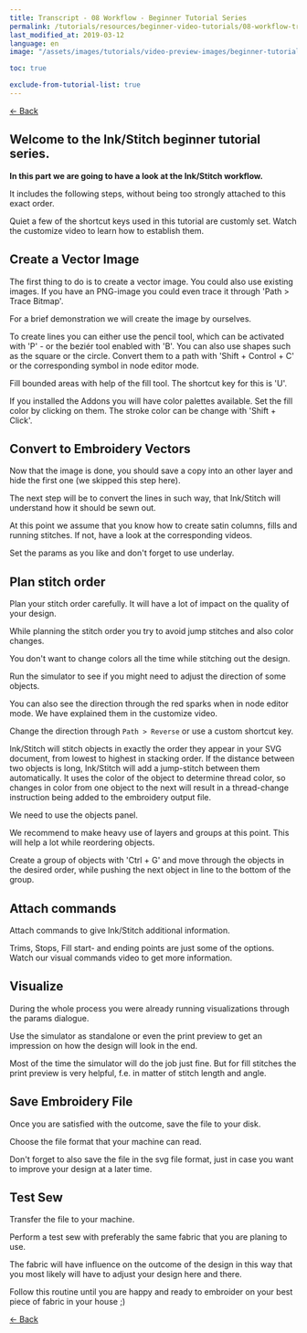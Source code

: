 ```yaml
---
title: Transcript - 08 Workflow - Beginner Tutorial Series
permalink: /tutorials/resources/beginner-video-tutorials/08-workflow-transcript
last_modified_at: 2019-03-12
language: en
image: "/assets/images/tutorials/video-preview-images/beginner-tutorial-series.png"

toc: true

exclude-from-tutorial-list: true
---
```

[← Back](/tutorials/resources/beginner-video-tutorials/)

## Welcome to the Ink/Stitch beginner tutorial series.

**In this part we are going to have a look at the Ink/Stitch workflow.**

It includes the following steps, without being too strongly attached to this exact order.

Quiet a few of the shortcut keys used in this tutorial are customly set. Watch the customize video to learn how to establish them.

## Create a Vector Image

The first thing to do is to create a vector image.
You could also use existing images. If you have an PNG-image you could even trace it through 'Path > Trace Bitmap'.

For a brief demonstration we will create the image by ourselves.

To create lines you can either use the pencil tool, which can be activated with 'P' - or the beziér tool enabled with 'B'.
You can also use shapes such as the square or the circle. Convert them to a path with 'Shift + Control + C' or the corresponding symbol in node editor mode.

Fill bounded areas with help of the fill tool. The shortcut key for this is 'U'.

If you installed the Addons you will have color palettes available. Set the fill color by clicking on them. The stroke color can be change with 'Shift + Click'.

## Convert to Embroidery Vectors

Now that the image is done, you should save a copy into an other layer and hide the first one (we skipped this step here).

The next step will be to convert the lines in such way, that Ink/Stitch will understand how it should be sewn out.

At this point we assume that you know how to create satin columns, fills and running stitches. If not, have a look at the corresponding videos.

Set the params as you like and don't forget to use underlay.

## Plan stitch order

Plan your stitch order carefully. It will have a lot of impact on the quality of your design.

While planning the stitch order you try to avoid jump stitches and also color changes.

You don't want to change colors all the time while stitching out the design.

Run the simulator to see if you might need to adjust the direction of some objects.

You can also see the direction through the red sparks when in node editor mode. We have explained them in the customize video.

Change the direction through `Path > Reverse` or use a custom shortcut key.

Ink/Stitch will stitch objects in exactly the order they appear in your SVG document, from lowest to highest in stacking order.
If the distance between two objects is long, Ink/Stitch will add a jump-stitch between them automatically.
It uses the color of the object to determine thread color, so changes in color from one object to the next will result in a thread-change instruction being added to the embroidery output file.

We need to use the objects panel.

We recommend to make heavy use of layers and groups at this point. This will help a lot while reordering objects.

Create a group of objects with 'Ctrl + G' and move through the objects in the desired order, while pushing the next object in line to the bottom of the group.

## Attach commands

Attach commands to give Ink/Stitch additional information.

Trims, Stops, Fill start- and ending points are just some of the options. Watch our visual commands video to get more information.

## Visualize

During the whole process you were already running visualizations through the params dialogue.

Use the simulator as standalone or even the print preview to get an impression on how the design will look in the end.

Most of the time the simulator will do the job just fine. But for fill stitches the print preview is very helpful, f.e. in matter of stitch length and angle.

## Save Embroidery File

Once you are satisfied with the outcome, save the file to your disk.

Choose the file format that your machine can read.

Don't forget to also save the file in the svg file format, just in case you want to improve your design at a later time.

## Test Sew

Transfer the file to your machine.

Perform a test sew with preferably the same fabric that you are planing to use.

The fabric will have influence on the outcome of the design in this way that you most likely will have to adjust your design here and there.

Follow this routine until you are happy and ready to embroider on your best piece of fabric in your house ;)

[← Back](/tutorials/resources/beginner-video-tutorials/)
